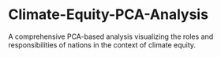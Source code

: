 # Climate-Equity-PCA-Analysis
A comprehensive PCA-based analysis visualizing the roles and responsibilities of nations in the context of climate equity.
